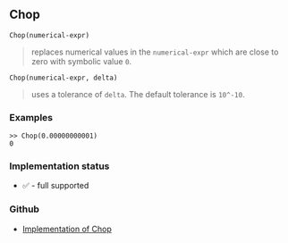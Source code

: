 ## Chop

```
Chop(numerical-expr)
```

> replaces numerical values in the `numerical-expr` which are close to zero with symbolic value `0`. 

```
Chop(numerical-expr, delta)
```

> uses a tolerance of `delta`. The default tolerance is `10^-10`.
      
### Examples

```
>> Chop(0.00000000001)
0
```


### Implementation status

* &#x2705; - full supported

### Github

* [Implementation of Chop](https://github.com/axkr/symja_android_library/blob/master/symja_android_library/matheclipse-core/src/main/java/org/matheclipse/core/builtin/Arithmetic.java#L706) 
